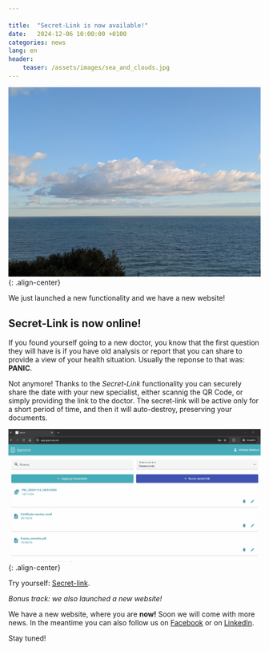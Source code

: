 ```yaml
---

title:  "Secret-Link is now available!"
date:   2024-12-06 10:00:00 +0100
categories: news
lang: en
header:
    teaser: /assets/images/sea_and_clouds.jpg
---
```


![image-center](/assets/images/sea_and_clouds.jpg){: .align-center}

We just launched a new functionality and we have a new website!

## Secret-Link is now online!

If you found yourself going to a new doctor, you know that the first question they will 
have is if you have old analysis or report that you can share to provide a view of your 
health situation. Usually the reponse to that was: **PANIC**.

Not anymore! Thanks to the *Secret-Link* functionality you can securely share the date with
your new specialist, either scannig the QR Code, or simply providing the link to the 
doctor. The secret-link will be active only for a short period of time, and then it will 
auto-destroy, preserving your documents.

![image-center](/assets/images/secret-link-creation.gif){: .align-center}

Try yourself: [Secret-link](https://app.ippocra.com/secretlinks/fe5eece2-8717-4e65-abea-97fa295c869a).

*Bonus track: we also launched a new website!*

We have a new website, where you are **now!** Soon we will come with more news.
In the meantime you can also follow us on [Facebook](https://www.facebook.com/profile.php?id=61564933710120) 
or on [LinkedIn](https://www.linkedin.com/company/ippocra/).

Stay tuned!